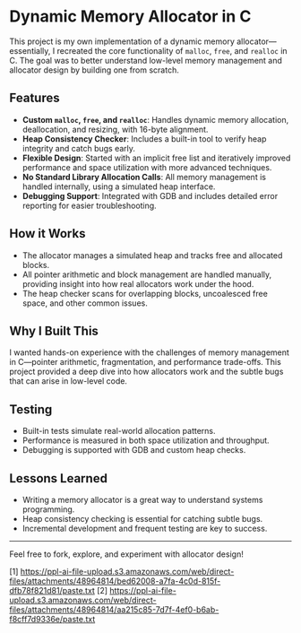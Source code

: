 # Dynamic Memory Allocator in C

This project is my own implementation of a dynamic memory allocator—essentially, I recreated the core functionality of `malloc`, `free`, and `realloc` in C. The goal was to better understand low-level memory management and allocator design by building one from scratch.

## Features

- **Custom `malloc`, `free`, and `realloc`**: Handles dynamic memory allocation, deallocation, and resizing, with 16-byte alignment.
- **Heap Consistency Checker**: Includes a built-in tool to verify heap integrity and catch bugs early.
- **Flexible Design**: Started with an implicit free list and iteratively improved performance and space utilization with more advanced techniques.
- **No Standard Library Allocation Calls**: All memory management is handled internally, using a simulated heap interface.
- **Debugging Support**: Integrated with GDB and includes detailed error reporting for easier troubleshooting.

## How it Works

- The allocator manages a simulated heap and tracks free and allocated blocks.
- All pointer arithmetic and block management are handled manually, providing insight into how real allocators work under the hood.
- The heap checker scans for overlapping blocks, uncoalesced free space, and other common issues.

## Why I Built This

I wanted hands-on experience with the challenges of memory management in C—pointer arithmetic, fragmentation, and performance trade-offs. This project provided a deep dive into how allocators work and the subtle bugs that can arise in low-level code.

## Testing

- Built-in tests simulate real-world allocation patterns.
- Performance is measured in both space utilization and throughput.
- Debugging is supported with GDB and custom heap checks.

## Lessons Learned

- Writing a memory allocator is a great way to understand systems programming.
- Heap consistency checking is essential for catching subtle bugs.
- Incremental development and frequent testing are key to success.

---

Feel free to fork, explore, and experiment with allocator design!

[1] https://ppl-ai-file-upload.s3.amazonaws.com/web/direct-files/attachments/48964814/bed62008-a7fa-4c0d-815f-dfb78f821d81/paste.txt
[2] https://ppl-ai-file-upload.s3.amazonaws.com/web/direct-files/attachments/48964814/aa215c85-7d7f-4ef0-b6ab-f8cff7d9336e/paste.txt
